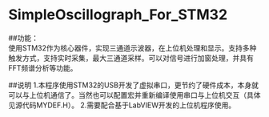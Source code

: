 # SimpleOscillograph_For_STM32

##功能：<br>使用STM32作为核心器件，实现三通道示波器，在上位机处理和显示。支持多种触发方式，支持实时采集，最大三通道采样。可以对信号进行加窗处理，并具有FFT频谱分析等功能。

##说明
1.本程序使用STM32的USB开发了虚拟串口，更节约了硬件成本，本身就可以与上位机通信了。当然也可以配置宏并重新编译使用串口与上位机交互（具体见源代码MYDEF.H）。
2.需要配合基于LabVIEW开发的上位机程序使用。
